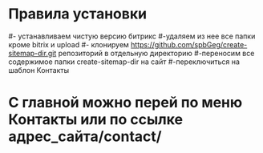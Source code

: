 # Правила установки
#- устанавливаем чистую версию битрикс
#-удаляем из нее все папки кроме bitrix и upload
#- клонируем https://github.com/spbGeg/create-sitemap-dir.git репозиторий в отдельную директорию
#-переносим все содержимое папки create-sitemap-dir  на сайт
#-переключиться на шаблон Контакты
# С главной можно перей по меню Контакты или по ссылке адрес_сайта/contact/
